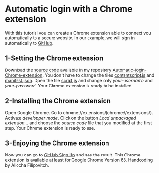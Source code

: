 # Automatic login with a Chrome extension
With this tutorial you can create a Chrome extension able to connect you automatically to a secure website.
In our example, we will sign in automatically to [GitHub](https://github.com).
## 1-Setting the Chrome extension
Download the [source code](https://github.com) available in my repository [Automatic-login-Chrome-extension](https://github.com). You don't have to change the files [contentscript.js](https://github.com) and [manifest.json](https://github.com). Open the file [script.js](https://github.com) and change only *your-username* and *your-password*. Your Chrome extension is ready to be installed.
## 2-Installing the Chrome extension
Open Google Chrome. Go to chrome://extensions/(chrome://extensions/). Activate _developper mode_. Click on the button _Load unpackaged extension..._ and choose the _source code_ file that you modified at the first step. Your Chrome extension is ready to use. 
## 3-Enjoying the Chrome extension
Now you can go to [GitHub Sign Up](https://github.com) and see the result. This Chrome extension is available at least for Google Chrome Version 63. Handcoding by Aliocha Filipovitch.
